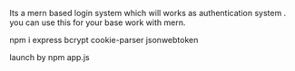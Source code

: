 Its a mern based login system which will works as authentication system .
you can use this for your base work with mern.

npm i express bcrypt cookie-parser jsonwebtoken 


launch by npm app.js

